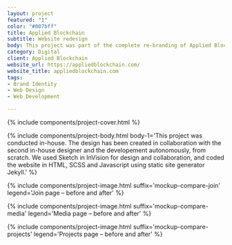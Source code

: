 ```yaml
---
layout: project
featured: "1"
color: "#007bff"
title: Applied Blockchain
subtitle: Website redesign
body: This project was part of the complete re-branding of Applied Blockchain, a blockchain consultancy and development startup. I was brought onboard to create from scratch what would become the company's new brand identity. And the biggest part of that project was the website rebranding.
category: Digital
client: Applied Blockchain
website_url: https://appliedblockchain.com/
website_title: appliedblockchain.com
tags:
- Brand Identity
- Web Design
- Web Development

---
```

{% include components/project-cover.html %}

{% include components/project-body.html
body-1='This project was conducted in-house. The design has been created in collaboration with the second in-house designer and the developement autonomously, from scratch. We used Sketch in InVision for design and collaboration, and coded the website in HTML, SCSS and Javascript using static site generator Jekyll.'
%}

{% include components/project-image.html
suffix='mockup-compare-join'
legend='Join page – before and after'
%}

{% include components/project-image.html
suffix='mockup-compare-media'
legend='Media page – before and after'
%}

{% include components/project-image.html
suffix='mockup-compare-projects'
legend='Projects page – before and after'
%}